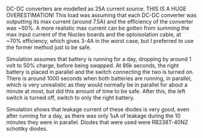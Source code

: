 DC-DC converters are modelled as 25A current source. THIS IS A HUGE OVERESTIMATION! This load was assuming that each DC-DC converter was outputting its max current (around 7.5A) and the efficiency of the converter was ~50%. A more realistic max current can be gotten from summing the max input current of the Nucleo boards and the optoisolation cable, at ~70% efficiency, which gives 3-4A in the worst case, but I preferred to use the former method just to be safe. 

Simulation assumes that battery is running for a day, dropping by around 1 volt to 50% charge, before being swapped. At 86k seconds, the right battery is placed in parallel and the switch connecting the two is turned on. There is around 1000 seconds when both batteries are running, in parallel, which is very unrealistic as they would normally be in parallel for about a minute at most, but did this amount of time to be safe. After this, the left switch is turned off, switch to only the right battery.

Simulation shows that leakage current of these diodes is very good, even after running for a day, as there was only 1uA of leakage during the 10 minutes they were in parallel. Diodes that were used were RB238T-40NZ schottky diodes.
